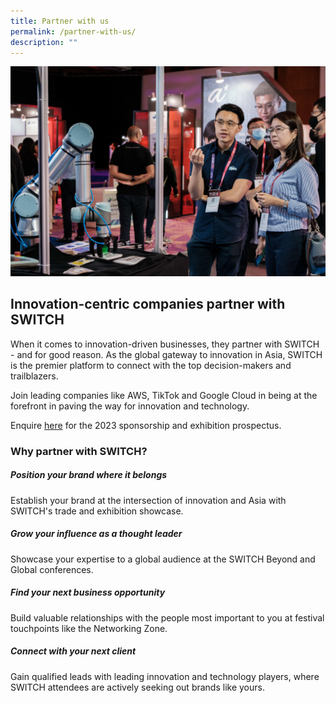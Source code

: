 ```yaml
---
title: Partner with us
permalink: /partner-with-us/
description: ""
---
```

![](/images/2023/partner%20with%20us%20exhibition_cropped.jpg)

## Innovation-centric companies partner with SWITCH

When it comes to innovation-driven businesses, they partner with SWITCH - and for good reason. As the global gateway to innovation in Asia, SWITCH is the premier platform to connect with the top decision-makers and trailblazers.

Join leading companies like AWS, TikTok and Google Cloud in being at the forefront in paving the way for innovation and technology.

Enquire [here](https://forms.monday.com/forms/4ae0e80795707021ca480047c3a90d66?r=use1) for the 2023 sponsorship and exhibition prospectus.

### Why partner with SWITCH?

##### Position your brand where it belongs
Establish your brand at the intersection of innovation and Asia with SWITCH's trade and exhibition showcase.

##### Grow your influence as a thought leader
Showcase your expertise to a global audience at the SWITCH Beyond and Global conferences.

##### Find your next business opportunity
Build valuable relationships with the people most important to you at festival touchpoints like the Networking Zone.

##### Connect with your next client
Gain qualified leads with leading innovation and technology players, where SWITCH attendees are actively seeking out brands like yours.